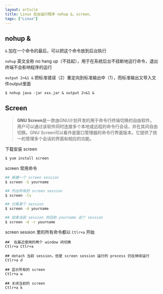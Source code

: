```yaml
---
layout: article
title: Linux 后台运行程序 nohup &、screen、
tags: ["Linux"]
---
```


## nohup &

`&`  加在一个命令的最后，可以把这个命令放到后台执行

`nohup`  英文全称 no hang up（不挂起），用于在系统后台不挂断地运行命令，退出终端不会影响程序的运行

`output 2>&1 &` 把标准错误（2）重定向到标准输出中（1），而标准输出又导入文件output里面

```
$ nohup java -jar xxx.jar & output 2>&1 &
```

## Screen

> **GNU Screen**是一款由GNU计划开发的用于命令行终端切换的自由软件。用户可以通过该软件同时连接多个本地或远程的命令行会话，并在其间自由切换。GNU Screen可以看作是窗口管理器的命令行界面版本。它提供了统一的管理多个会话的界面和相应的功能。

下载安装 screen

```bash
$ yum install screen
```

screen 常用命令

```bash
## 新建一个 screen session
$ screen -S yourname

## 列出所有的 screen session
$ screen -ls

## 分离某个 session
$ screen -d yourname

## 结束当前 session 并回到 yourname 这个 session
$ screen -d -r yourname
```

screen session 里的所有命令都以 `Ctlr+a` 开始

```
##  在最近使用的两个 window 间切换
Ctlr+a Ctlr+a

## detach 当前 session，但是 screen session 运行的 process 仍在继续运行
Ctlr+a d

## 显示所有的 screen
Ctlr+a w

## 关闭当前的 screen
Ctlr+a k
```

